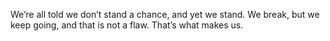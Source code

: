 We’re all told we don’t stand a chance, and yet we stand. We break, but we keep going, and that is not a flaw. That’s what makes us.
